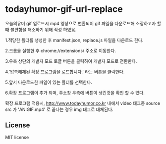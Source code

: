 # todayhumor-gif-url-replace

오늘의유머 gif 업로드시 mp4 영상으로 변환되어 gif 파일을 다운로드해 소장하고자 할때 불편함을 해소하기 위해 작성 하였음.


1.적당한 폴더를 생성한 후 manifest.json, replace.js 파일을 다운로드 한다.

2.크롬을 실행한 후 chrome://extensions/ 주소로 이동한다.

3.우측 상단의 개발자 모드 토글 버튼을 클릭하여 개발자 모드로 전환한다.

4.'압축해제된 확장 프로그램을 로드합니다.' 라는 버튼을 클릭한다.

5.앞서 다운로드한 파일이 있는 폴더를 선택한다.

6.확장 프로그램이 추가 되며, 주소창 우측에 버튼이 생긴것을 확인 할 수 있다.


확장 프로그램 적용시, http://www.todayhumor.co.kr 내에서 video 태그중 source src 가 'ANIGIF.mp4' 로 끝나는 경우 img 태그로 대체된다.

License
-
MIT license
